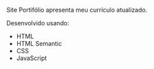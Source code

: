 Site Portifólio apresenta meu currículo atualizado.

Desenvolvido usando:

- HTML
- HTML Semantic
- CSS
- JavaScript
